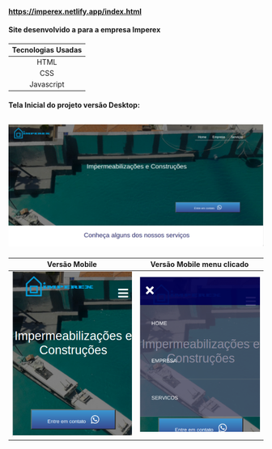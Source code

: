 #### https://imperex.netlify.app/index.html

#### Site desenvolvido a para a empresa Imperex

| Tecnologias Usadas|
|:------:|
| HTML| 
| CSS|
|Javascript|


#### Tela Inicial do projeto versão Desktop:

![Imagem referente a tela inicial versão desktop do site da empresa Imperex](https://github.com/MatheusCortez/FinalImperex/blob/main/ScreenShots/HomeSuperior.png)
----
| Versão Mobile| Versão Mobile menu clicado |
| ------ | ------ |
| ![Imagem tela logo versão mobile](https://github.com/MatheusCortez/FinalImperex/blob/main/ScreenShots/HomeMobile%5D.png)|![Imagem tela logo versão mobile](https://github.com/MatheusCortez/FinalImperex/blob/main/ScreenShots/MenuMobileOpen.png)
